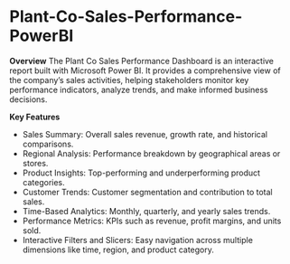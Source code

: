 # Plant-Co-Sales-Performance-PowerBI
**Overview**
The Plant Co Sales Performance Dashboard is an interactive report built with Microsoft Power BI. It provides a comprehensive view of the company’s sales activities, helping stakeholders monitor key performance indicators, analyze trends, and make informed business decisions.

**Key Features**
- Sales Summary: Overall sales revenue, growth rate, and historical comparisons.
- Regional Analysis: Performance breakdown by geographical areas or stores.
- Product Insights: Top-performing and underperforming product categories.
- Customer Trends: Customer segmentation and contribution to total sales.
- Time-Based Analytics: Monthly, quarterly, and yearly sales trends.
- Performance Metrics: KPIs such as revenue, profit margins, and units sold.
- Interactive Filters and Slicers: Easy navigation across multiple dimensions like time, region, and product category.
